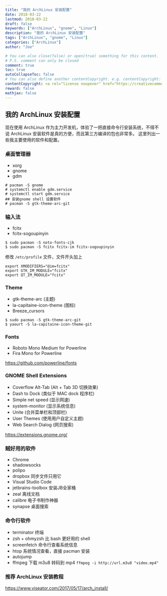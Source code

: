 ```yaml
---
title: "我的 ArchLinux 安装配置"
date: 2018-03-22
lastmod: 2018-03-22
draft: false
keywords: ["ArchLinux", "gnome", "Linux"]
description: "我的 ArchLinux 安装配置"
tags: ["ArchLinux", "gnome", "Linux"]
categories: ["ArchLinux"]
author: "Joe"

# You can also close(false) or open(true) something for this content.
# P.S. comment can only be closed
comment: true
toc: true
autoCollapseToc: false
# You can also define another contentCopyright. e.g. contentCopyright: "This is another copyright."
contentCopyright: <a rel="license noopener" href="https://creativecommons.org/licenses/by-nc-nd/4.0/deed.zh" target="_blank">CC BY-NC-ND 4.0</a>
reward: false
mathjax: false
---
```



## 我的 ArchLinux 安装配置

现在使用 ArchLinux 作为主力开发机，体验了一把直接命令行安装系统，不得不说 ArchLinux 安装软件是真的方便，而且第三方编译的包也非常多。
这里列出一些我主要使用的软件和配置。

<!--more-->

### 桌面管理器

- xorg
- gnome
- gdm

```shell
# pacman -S gnome
# systemctl enable gdm.service
# systemctl start gdm.service
## 安装gnome shell 设置软件
# pacman -S gtk-theme-arc-git
```

### 输入法

- fcitx
- fcitx-sogoupinyin

```shell
$ sudo pacman -S noto-fonts-cjk
$ sudo pacman -S fcitx fcitx-im fcitx-sogoupinyin
```
修改 `/etc/profile` 文件，文件开头加上
```
export XMODIFIERS="@im=fcitx"
export GTK_IM_MODULE="fcitx"
export QT_IM_MODULE="fcitx"
```

### Theme

- gtk-theme-arc (主题)
- la-capitaine-icon-theme (图标)
- Breeze_cursors

```shell
$ sudo pacman -S gtk-theme-arc-git
$ yaourt -S la-capitaine-icon-theme-git
```

### Fonts

- Roboto Mono Medium for Powerline
- Fira Mono for Powerline

https://github.com/powerline/fonts

### GNOME Shell Extensions

- Coverflow Alt-Tab (Alt + Tab 3D 切换效果)
- Dash to Dock (类似于 MAC dock 程序栏)
- Simple net speed (显示网速)
- system-monitor (显示系统信息)
- Unite (合并菜单栏和顶部栏)
- User Themes (使用用户自定义主题)
- Web Search Dialog (网页搜索)

https://extensions.gnome.org/

### 贼好用的软件

- Chrome
- shadowsocks
- polipo
- dropbox 同步文件只用它
- Visual Studio Code
- jetbrains-toolbox 安装JB全家桶
- zeal 离线文档
- calibre 电子书制作神器
- synapse 桌面搜索

### 命令行软件

- terminator 终端
- zsh + ohmyzsh 比 bash 更好用的 shell
- screenfetch 命令行查看系统信息
- htop 系统情况查看，直接 pacman 安装
- autojump
- ffmpeg 下载 m3u8 转码到 mp4  `ffmpeg -i http://url.m3u8 "video.mp4"`

### 推荐 ArchLinux 安装教程

https://www.viseator.com/2017/05/17/arch_install/